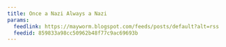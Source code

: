 ```yaml
---
title: Once a Nazi Always a Nazi
params:
  feedlink: https://mayworm.blogspot.com/feeds/posts/default?alt=rss
  feedid: 859833a98cc50962b48f77c9ac69693b
---
```

